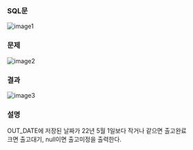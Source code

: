 ### SQL문
![image1](https://user-images.githubusercontent.com/123911778/262881654-a2b909ba-5f15-40e8-a178-a0407734c649.PNG)

### 문제  
![image2](https://user-images.githubusercontent.com/123911778/262881659-6e2f3ecc-24bc-40c1-bd80-8635f62e59b4.PNG)

### 결과
![image3](https://user-images.githubusercontent.com/123911778/262881663-ca0a59da-022c-476e-a93d-e79f0f7565b7.PNG)

### 설명
OUT_DATE에 저장된 날짜가 22년 5월 1일보다 작거나 같으면 출고완료   
크면 출고대기, null이면 출고미정을 출력한다.     
